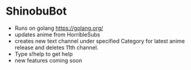 # ShinobuBot
- Runs on golang https://golang.org/
- updates anime from HorribleSubs
- creates new text channel under specified Category for latest anime release and deletes 11th channel.
- Type s!help to get help
- new features coming soon